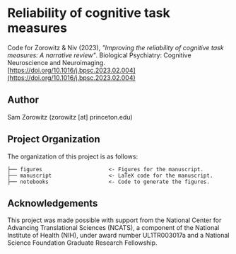 # Reliability of cognitive task measures

Code for Zorowitz & Niv (2023), _"Improving the reliability of cognitive task measures: A narrative review"_. Biological Psychiatry: Cognitive Neuroscience and Neuroimaging. [https://doi.org/10.1016/j.bpsc.2023.02.004](https://doi.org/10.1016/j.bpsc.2023.02.004)

## Author
Sam Zorowitz (zorowitz [at] princeton.edu)

## Project Organization

The organization of this project is as follows:

    ├── figures                     <- Figures for the manuscript.
    ├── manuscript                  <- LaTeX code for the manuscript.
    ├── notebooks                   <- Code to generate the figures.

## Acknowledgements

This project was made possible with support from the National Center for Advancing Translational Sciences (NCATS), a component of the National Institute of Health (NIH), under award number UL1TR003017a and a National Science Foundation Graduate Research Fellowship.
